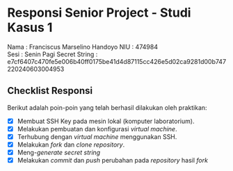 # Responsi Senior Project - Studi Kasus 1

Nama : Franciscus Marselino Handoyo 
NIU : 474984  
Sesi : Senin Pagi
Secret String : e7cf6407c470fe5e006b40ff0175be41d4d87115cc426e5d02ca9281d00b747220240603004953

## Checklist Responsi

Berikut adalah poin-poin yang telah berhasil dilakukan oleh praktikan:

- [x] Membuat SSH Key pada mesin lokal (komputer laboratorium).
- [x] Melakukan pembuatan dan konfigurasi _virtual machine_.
- [x] Terhubung dengan _virtual machine_ menggunakan SSH.
- [x] Melakukan _fork_ dan _clone_ _repository_.
- [x] Meng-_generate_ _secret string_
- [x] Melakukan _commit_ dan _push_ perubahan pada _repository_ hasil _fork_
